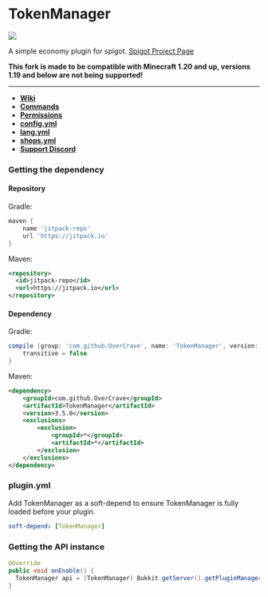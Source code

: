 <h1>TokenManager</h1> 

[![](https://jitpack.io/v/Realizedd/TokenManager.svg)](https://jitpack.io/#Realizedd/TokenManager)

A simple economy plugin for spigot. <a href="https://www.spigotmc.org/resources/tokenmanager.8610/">Spigot Project Page</a>

**This fork is made to be compatible with Minecraft 1.20 and up, versions 1.19 and below are not being supported!**

---

* **[Wiki](https://github.com/Realizedd/TokenManager/wiki)**
* **[Commands](https://github.com/Realizedd/TokenManager/wiki/commands)**
* **[Permissions](https://github.com/Realizedd/TokenManager/wiki/permissions)**
* **[config.yml](https://github.com/Realizedd/TokenManager/blob/master/src/main/resources/config.yml)**
* **[lang.yml](https://github.com/Realizedd/TokenManager/blob/master/src/main/resources/lang.yml)**
* **[shops.yml](https://github.com/Realizedd/TokenManager/blob/master/src/main/resources/shops.yml)**
* **[Support Discord](https://discord.gg/RNy45sg)**


### Getting the dependency

#### Repository
Gradle:
```groovy
maven {
    name 'jitpack-repo'
    url 'https://jitpack.io'
}
```

Maven:
```xml
<repository>
  <id>jitpack-repo</id>
  <url>https://jitpack.io</url>
</repository>
```

#### Dependency
Gradle:
```groovy
compile (group: 'com.github.OverCrave', name: 'TokenManager', version: '3.5.0') {
    transitive = false
}
```  

Maven:
```xml
<dependency>
    <groupId>com.github.OverCrave</groupId>
    <artifactId>TokenManager</artifactId>
    <version>3.5.0</version>
    <exclusions>
        <exclusion>
            <groupId>*</groupId>
            <artifactId>*</artifactId>
        </exclusion>
    </exclusions>
</dependency>
```

### plugin.yml
Add TokenManager as a soft-depend to ensure TokenManager is fully loaded before your plugin.
```yaml
soft-depend: [TokenManager]
```

### Getting the API instance

```java
@Override
public void onEnable() {
  TokenManager api = (TokenManager) Bukkit.getServer().getPluginManager().getPlugin("TokenManager");
}
```
